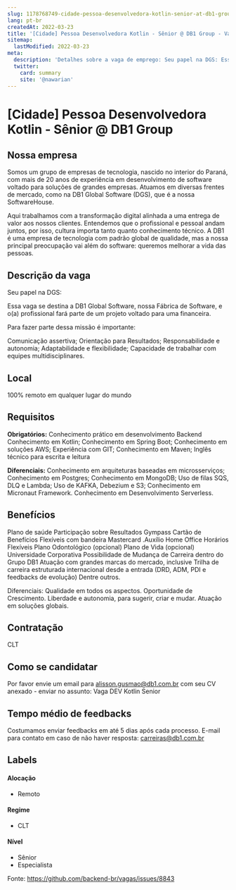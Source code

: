 ```yaml
---
slug: 1178768749-cidade-pessoa-desenvolvedora-kotlin-senior-at-db1-group
lang: pt-br
createdAt: 2022-03-23
title: '[Cidade] Pessoa Desenvolvedora Kotlin - Sênior @ DB1 Group - Vaga de Emprego'
sitemap:
  lastModified: 2022-03-23
meta:
  description: 'Detalhes sobre a vaga de emprego: Seu papel na DGS: Essa vaga se destina a DB1 Global Software, nossa Fábrica de Software, e o(a) profissional fará parte de um projeto voltado para uma financeira.  Para fazer parte dessa missão é importante: Comunicação assertiva; Orientação para Resultados; Responsabilidade e autonomia; Adaptabilidade e flexibilidade; Capacidade de trabalhar com equipes multidisciplinares.'
  twitter:
    card: summary
    site: '@nawarian'
---
```


# [Cidade] Pessoa Desenvolvedora Kotlin - Sênior @ DB1 Group

## Nossa empresa

Somos um grupo de empresas de tecnologia, nascido no interior do Paraná, com mais de 20 anos de experiência em desenvolvimento de software voltado para soluções de grandes empresas. Atuamos em diversas frentes de mercado, como na DB1 Global Software (DGS), que é a nossa SoftwareHouse.

Aqui trabalhamos com a transformação digital alinhada a uma entrega de valor aos nossos clientes. Entendemos que o profissional e pessoal andam juntos, por isso, cultura importa tanto quanto conhecimento técnico. A DB1 é uma empresa de tecnologia com padrão global de qualidade, mas a nossa principal preocupação vai além do software: queremos melhorar a vida das pessoas. 

## Descrição da vaga

Seu papel na DGS:

Essa vaga se destina a DB1 Global Software, nossa Fábrica de Software, e o(a) profissional fará parte de um projeto voltado para uma financeira. 


Para fazer parte dessa missão é importante:

Comunicação assertiva;
Orientação para Resultados;
Responsabilidade e autonomia;
Adaptabilidade e flexibilidade;
Capacidade de trabalhar com equipes multidisciplinares.

## Local

100% remoto em qualquer lugar do mundo

## Requisitos

**Obrigatórios:**
Conhecimento prático em desenvolvimento Backend 
Conhecimento em Kotlin;
Conhecimento em Spring Boot;
Conhecimento em soluções AWS;
Experiência com GIT;
Conhecimento em Maven;
Inglês técnico para escrita e leitura

**Diferenciais:**
Conhecimento em arquiteturas baseadas em microsserviços;
Conhecimento em Postgres;
Conhecimento em MongoDB;
Uso de filas SQS, DLQ e Lambda;
Uso de KAFKA, Debezium e S3;
Conhecimento em Micronaut Framework.
Conhecimento em Desenvolvimento Serverless.


## Benefícios

Plano de saúde
Participação sobre Resultados
Gympass
Cartão de Benefícios Flexíveis com bandeira Mastercard
.Auxílio Home Office
Horários Flexíveis
Plano Odontológico (opcional)
Plano de Vida (opcional)
Universidade Corporativa
Possibilidade de Mudança de Carreira dentro do Grupo DB1
Atuação com grandes marcas do mercado, inclusive Trilha de carreira estruturada internacional
desde a entrada (DRD, ADM, PDI e feedbacks de evolução)
Dentre outros.

Diferenciais:
Qualidade em todos os aspectos.
Oportunidade de Crescimento.
Liberdade e autonomia, para sugerir, criar e mudar.
Atuação em soluções globais.


## Contratação

CLT

## Como se candidatar

Por favor envie um email para alisson.gusmao@db1.com.br com seu CV anexado - enviar no assunto: Vaga DEV Kotlin Senior

## Tempo médio de feedbacks

Costumamos enviar feedbacks em até 5 dias após cada processo.
E-mail para contato em caso de não haver resposta: carreiras@db1.com.br

## Labels

#### Alocação
- Remoto

#### Regime
- CLT

#### Nível
- Sênior
- Especialista




Fonte: https://github.com/backend-br/vagas/issues/8843